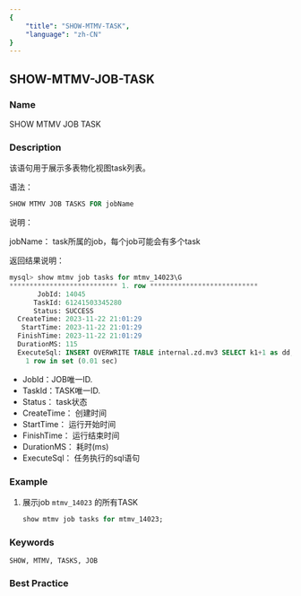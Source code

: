 ```yaml
---
{
    "title": "SHOW-MTMV-TASK",
    "language": "zh-CN"
}
---
```


<!--
Licensed to the Apache Software Foundation (ASF) under one
or more contributor license agreements.  See the NOTICE file
distributed with this work for additional information
regarding copyright ownership.  The ASF licenses this file
to you under the Apache License, Version 2.0 (the
"License"); you may not use this file except in compliance
with the License.  You may obtain a copy of the License at

  http://www.apache.org/licenses/LICENSE-2.0

Unless required by applicable law or agreed to in writing,
software distributed under the License is distributed on an
"AS IS" BASIS, WITHOUT WARRANTIES OR CONDITIONS OF ANY
KIND, either express or implied.  See the License for the
specific language governing permissions and limitations
under the License.
-->

## SHOW-MTMV-JOB-TASK

### Name

SHOW MTMV JOB TASK

### Description

该语句用于展示多表物化视图task列表。

语法：

```sql
SHOW MTMV JOB TASKS FOR jobName
```

说明：

jobName： task所属的job，每个job可能会有多个task

返回结果说明：

```sql
mysql> show mtmv job tasks for mtmv_14023\G
*************************** 1. row ***************************
       JobId: 14045
      TaskId: 61241503345280
      Status: SUCCESS
  CreateTime: 2023-11-22 21:01:29
   StartTime: 2023-11-22 21:01:29
  FinishTime: 2023-11-22 21:01:29
  DurationMS: 115
  ExecuteSql: INSERT OVERWRITE TABLE internal.zd.mv3 SELECT k1+1 as dd,k3 FROM user
    1 row in set (0.01 sec)
```

* JobId：JOB唯一ID.
* TaskId：TASK唯一ID.
* Status： task状态
* CreateTime： 创建时间
* StartTime： 运行开始时间
* FinishTime： 运行结束时间
* DurationMS： 耗时(ms)
* ExecuteSql： 任务执行的sql语句

### Example

1. 展示job `mtmv_14023` 的所有TASK

    ```sql
    show mtmv job tasks for mtmv_14023;
    ```
   
### Keywords

    SHOW, MTMV, TASKS, JOB

### Best Practice

